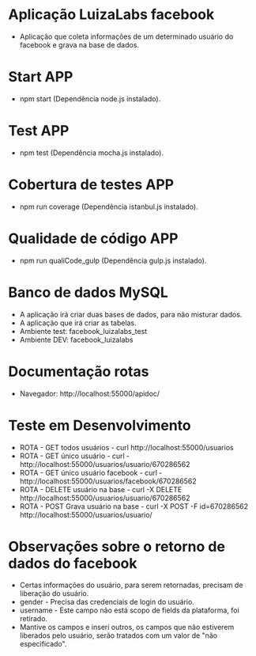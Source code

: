 # Aplicação LuizaLabs facebook
- Aplicação que coleta informações de um determinado usuário do facebook e grava na base de dados.
# Start APP
- npm start (Dependência node.js instalado).
# Test APP
- npm test (Dependência mocha.js instalado).
# Cobertura de testes APP
- npm run coverage (Dependência istanbul.js instalado).
# Qualidade de código APP
- npm run qualiCode_gulp (Dependência gulp.js instalado).
# Banco de dados MySQL
- A aplicação irá criar duas bases de dados, para não misturar dados.
- A aplicação que irá criar as tabelas.
- Ambiente test: facebook_luizalabs_test
- Ambiente DEV: facebook_luizalabs
# Documentação rotas
- Navegador: http://localhost:55000/apidoc/
# Teste em Desenvolvimento
- ROTA - GET todos usuários - curl http://localhost:55000/usuarios
- ROTA - GET único usuário - curl ­http://localhost:55000/usuarios/usuario/670286562
- ROTA - GET único usuário facebook - curl ­http://localhost:55000/usuarios/facebook/670286562
- ROTA - DELETE usuário na base - curl ­-X DELETE http://localhost:55000/usuarios/usuario/670286562
- ROTA - POST Grava usuário na base - curl -­X POST -­F id=670286562 http://localhost:55000/usuarios/usuario/
# Observações sobre o retorno de dados do facebook
- Certas informações do usuário, para serem retornadas, precisam de liberação do usuário.
- gender - Precisa das credenciais de login do usuário. 
- username - Este campo não está scopo de fields da plataforma, foi retirado.
- Mantive os campos e inseri outros, os campos que não estiverem liberados pelo usuário, serão tratados
com um valor de "não especificado".
